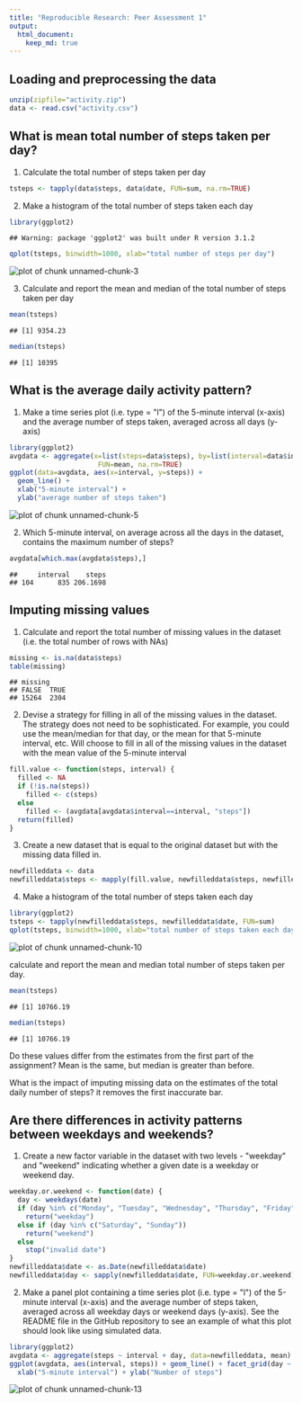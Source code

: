 ```yaml
---
title: "Reproducible Research: Peer Assessment 1"
output: 
  html_document:
    keep_md: true
---
```



## Loading and preprocessing the data

```r
unzip(zipfile="activity.zip")
data <- read.csv("activity.csv")
```


## What is mean total number of steps taken per day?
1. Calculate the total number of steps taken per day

```r
tsteps <- tapply(data$steps, data$date, FUN=sum, na.rm=TRUE)
```

2. Make a histogram of the total number of steps taken each day

```r
library(ggplot2)
```

```
## Warning: package 'ggplot2' was built under R version 3.1.2
```

```r
qplot(tsteps, binwidth=1000, xlab="total number of steps per day")
```

![plot of chunk unnamed-chunk-3](figure/unnamed-chunk-3-1.png) 

3. Calculate and report the mean and median of the total number of steps taken per day

```r
mean(tsteps)
```

```
## [1] 9354.23
```

```r
median(tsteps)
```

```
## [1] 10395
```

## What is the average daily activity pattern?
1. Make a time series plot (i.e. type = "l") of the 5-minute interval (x-axis) and the average number of steps taken, averaged across all days (y-axis)

```r
library(ggplot2)
avgdata <- aggregate(x=list(steps=data$steps), by=list(interval=data$interval),
                      FUN=mean, na.rm=TRUE)
ggplot(data=avgdata, aes(x=interval, y=steps)) +
  geom_line() +
  xlab("5-minute interval") +
  ylab("average number of steps taken")
```

![plot of chunk unnamed-chunk-5](figure/unnamed-chunk-5-1.png) 

2. Which 5-minute interval, on average across all the days in the dataset, contains the maximum number of steps?

```r
avgdata[which.max(avgdata$steps),]
```

```
##     interval    steps
## 104      835 206.1698
```

## Imputing missing values
1. Calculate and report the total number of missing values in the dataset (i.e. the total number of rows with NAs)

```r
missing <- is.na(data$steps)
table(missing)
```

```
## missing
## FALSE  TRUE 
## 15264  2304
```


2. Devise a strategy for filling in all of the missing values in the dataset. The strategy does not need to be sophisticated. For example, you could use the mean/median for that day, or the mean for that 5-minute interval, etc.
Will choose to fill in all of the missing values in the dataset with the mean value of the 5-minute interval

```r
fill.value <- function(steps, interval) {
  filled <- NA
  if (!is.na(steps))
    filled <- c(steps)
  else
    filled <- (avgdata[avgdata$interval==interval, "steps"])
  return(filled)
}
```

3. Create a new dataset that is equal to the original dataset but with the missing data filled in.

```r
newfilleddata <- data
newfilleddata$steps <- mapply(fill.value, newfilleddata$steps, newfilleddata$interval)
```

4. Make a histogram of the total number of steps taken each day 

```r
library(ggplot2)
tsteps <- tapply(newfilleddata$steps, newfilleddata$date, FUN=sum)
qplot(tsteps, binwidth=1000, xlab="total number of steps taken each day")
```

![plot of chunk unnamed-chunk-10](figure/unnamed-chunk-10-1.png) 

calculate and report the mean and median total number of steps taken per day. 

```r
mean(tsteps)
```

```
## [1] 10766.19
```

```r
median(tsteps)
```

```
## [1] 10766.19
```

Do these values differ from the estimates from the first part of the assignment? 
Mean is the same, but median is greater than before.

What is the impact of imputing missing data on the estimates of the total daily number of steps?
it removes the first inaccurate bar.

## Are there differences in activity patterns between weekdays and weekends?
1. Create a new factor variable in the dataset with two levels - "weekday" and "weekend" indicating whether a given date is a weekday or weekend day.

```r
weekday.or.weekend <- function(date) {
  day <- weekdays(date)
  if (day %in% c("Monday", "Tuesday", "Wednesday", "Thursday", "Friday"))
    return("weekday")
  else if (day %in% c("Saturday", "Sunday"))
    return("weekend")
  else
    stop("invalid date")
}
newfilleddata$date <- as.Date(newfilleddata$date)
newfilleddata$day <- sapply(newfilleddata$date, FUN=weekday.or.weekend)
```

2. Make a panel plot containing a time series plot (i.e. type = "l") of the 5-minute interval (x-axis) and the average number of steps taken, averaged across all weekday days or weekend days (y-axis). See the README file in the GitHub repository to see an example of what this plot should look like using simulated data.

```r
library(ggplot2)
avgdata <- aggregate(steps ~ interval + day, data=newfilleddata, mean)
ggplot(avgdata, aes(interval, steps)) + geom_line() + facet_grid(day ~ .) +
  xlab("5-minute interval") + ylab("Number of steps")
```

![plot of chunk unnamed-chunk-13](figure/unnamed-chunk-13-1.png) 
